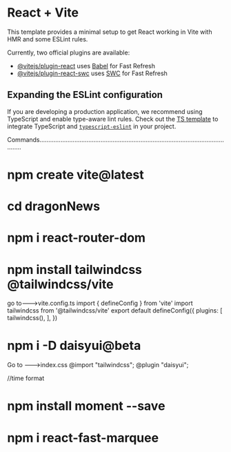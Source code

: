 # React + Vite

This template provides a minimal setup to get React working in Vite with HMR and some ESLint rules.

Currently, two official plugins are available:

- [@vitejs/plugin-react](https://github.com/vitejs/vite-plugin-react/blob/main/packages/plugin-react/README.md) uses [Babel](https://babeljs.io/) for Fast Refresh
- [@vitejs/plugin-react-swc](https://github.com/vitejs/vite-plugin-react-swc) uses [SWC](https://swc.rs/) for Fast Refresh

## Expanding the ESLint configuration

If you are developing a production application, we recommend using TypeScript and enable type-aware lint rules. Check out the [TS template](https://github.com/vitejs/vite/tree/main/packages/create-vite/template-react-ts) to integrate TypeScript and [`typescript-eslint`](https://typescript-eslint.io) in your project.

Commands..................................................................................................................

# npm create vite@latest

# cd dragonNews

# npm i react-router-dom

# npm install tailwindcss @tailwindcss/vite

go to--->vite.config.ts
import { defineConfig } from 'vite'
import tailwindcss from '@tailwindcss/vite'
export default defineConfig({
plugins: [
tailwindcss(),
],
})

# npm i -D daisyui@beta

Go to --->index.css
@import "tailwindcss";
@plugin "daisyui";

//time format

# npm install moment --save

# npm i react-fast-marquee
